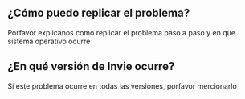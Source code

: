 ## ¿Cómo puedo replicar el problema?
Porfavor explicanos como replicar el problema paso a paso y en que sistema operativo ocurre
## ¿En qué versión de Invie ocurre?
Si este problema ocurre en todas las versiones, porfavor mercionarlo
